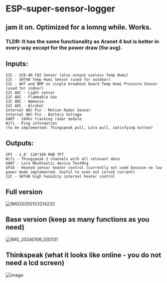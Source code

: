 # ESP-super-sensor-logger
## jam it on. Optimized for a lomng while. Works.

### TLDR: It has the same functionality as Aranet 4 but is better in every way except for the power draw (5w avg).

## Inputs:
```
I2C - SCD-40 CO2 Sensor (also output useless Temp Humi)
I2C - SHT40 Temp Humi Sensor (used for outdoor)
I2C - AHT and BMP on single breakout board Temp Humi Pressure Sensor (used for indoor)
I2C ADC - Light sensor
I2C ADC - Flammable Gas
I2C ADC - Ammonia
I2C ADC - Alcohol
Internal ADC Pin - Motion Radar Sensor
Internal ADC Pin - Battery Voltage
UART - 24Ghz tracking radar module
Wifi - Ping information
(to be implemented: Thingspeak pull, Lora pull, satisfying button)
```
## Outputs:
```
SPI - 1.8' 128*160 RGB TFT
Wifi - Thingspeak 2 channels with all relevant data
UART - Lora Meshtastic device TextMsg
GPIO - Heated sensor heater control (currently not used because no low power mode implemented. Useful to even out inrush current)
I2C - SHT40 high humidity internal heater control
```
## Full version
![IMG20250123214232](https://github.com/user-attachments/assets/63ddce5b-fdc2-4448-b28c-1445d5279e69)
## Base version (keep as many functions as you need)
![IMG_20240106_030131](https://github.com/user-attachments/assets/f22f863a-58d5-4c2a-b65b-897ea5b9fbe5)
## Thinkspeak (what it looks like online - you do not need a lcd screen)
![image](https://github.com/user-attachments/assets/b335641a-826d-4358-9fc0-2c472b284a96)
